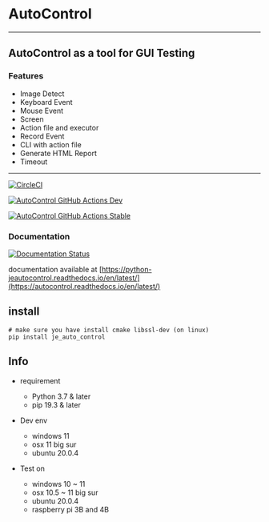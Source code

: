 # AutoControl

---

## AutoControl as a tool for GUI Testing

### Features

*  Image Detect
*  Keyboard Event
*  Mouse Event
*  Screen
*  Action file and executor
*  Record Event
*  CLI with action file
*  Generate HTML Report
*  Timeout

---

[![CircleCI](https://circleci.com/gh/JE-Chen/AutoControl/tree/main.svg?style=svg)](https://circleci.com/gh/JE-Chen/AutoControl/tree/main)

[![AutoControl GitHub Actions Dev](https://github.com/JE-Chen/AutoControl/actions/workflows/auto-control-github-actions_dev.yml/badge.svg)](https://github.com/JE-Chen/AutoControl/actions/workflows/auto-control-github-actions_dev.yml)

[![AutoControl GitHub Actions Stable](https://github.com/JE-Chen/AutoControl/actions/workflows/auto-control-github-actions_stable.yml/badge.svg)](https://github.com/JE-Chen/AutoControl/actions/workflows/auto-control-github-actions_stable.yml)

### Documentation

[![Documentation Status](https://readthedocs.org/projects/autocontrol/badge/?version=latest)](https://autocontrol.readthedocs.io/en/latest/?badge=latest)

documentation available
at [https://python-jeautocontrol.readthedocs.io/en/latest/](https://autocontrol.readthedocs.io/en/latest/)

## install

```
# make sure you have install cmake libssl-dev (on linux)
pip install je_auto_control
```

## Info

*  requirement
    *  Python 3.7 & later
    *  pip 19.3 & later


*  Dev env
    *  windows 11
    *  osx 11 big sur
    *  ubuntu 20.0.4


*  Test on
    *  windows 10 ~ 11
    *  osx 10.5 ~ 11 big sur
    *  ubuntu 20.0.4
    *  raspberry pi 3B and 4B
